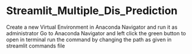 # Streamlit_Multiple_Dis_Prediction

Create a new Virtual Environment in Anaconda Navigator and run it as administrator
Go to Anaconda Navigator and left click the green button to open in terminal
run the command by changing the path as given in streamlit commands file
